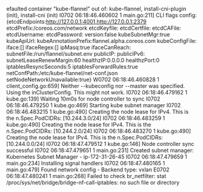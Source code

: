 efaulted container "kube-flannel" out of: kube-flannel, install-cni-plugin (init), install-cni (init)
I0702 06:18:46.460602       1 main.go:211] CLI flags config: {etcdEndpoints:http://127.0.0.1:4001,http://127.0.0.1:2379 etcdPrefix:/coreos.com/network etcdKeyfile: etcdCertfile: etcdCAFile: etcdUsername: etcdPassword: version:false kubeSubnetMgr:true kubeApiUrl: kubeAnnotationPrefix:flannel.alpha.coreos.com kubeConfigFile: iface:[] ifaceRegex:[] ipMasq:true ifaceCanReach: subnetFile:/run/flannel/subnet.env publicIP: publicIPv6: subnetLeaseRenewMargin:60 healthzIP:0.0.0.0 healthzPort:0 iptablesResyncSeconds:5 iptablesForwardRules:true netConfPath:/etc/kube-flannel/net-conf.json setNodeNetworkUnavailable:true}
W0702 06:18:46.460828       1 client_config.go:659] Neither --kubeconfig nor --master was specified.  Using the inClusterConfig.  This might not work.
I0702 06:18:46.479162       1 kube.go:139] Waiting 10m0s for node controller to sync
I0702 06:18:46.479250       1 kube.go:469] Starting kube subnet manager
I0702 06:18:46.483215       1 kube.go:490] Creating the node lease for IPv4. This is the n.Spec.PodCIDRs: [10.244.3.0/24]
I0702 06:18:46.483259       1 kube.go:490] Creating the node lease for IPv4. This is the n.Spec.PodCIDRs: [10.244.2.0/24]
I0702 06:18:46.483270       1 kube.go:490] Creating the node lease for IPv4. This is the n.Spec.PodCIDRs: [10.244.0.0/24]
I0702 06:18:47.479512       1 kube.go:146] Node controller sync successful
I0702 06:18:47.479651       1 main.go:231] Created subnet manager: Kubernetes Subnet Manager - ip-172-31-26-45
I0702 06:18:47.479659       1 main.go:234] Installing signal handlers
I0702 06:18:47.480165       1 main.go:479] Found network config - Backend type: vxlan
E0702 06:18:47.480241       1 main.go:268] Failed to check br_netfilter: stat /proc/sys/net/bridge/bridge-nf-call-iptables: no such file or directory
